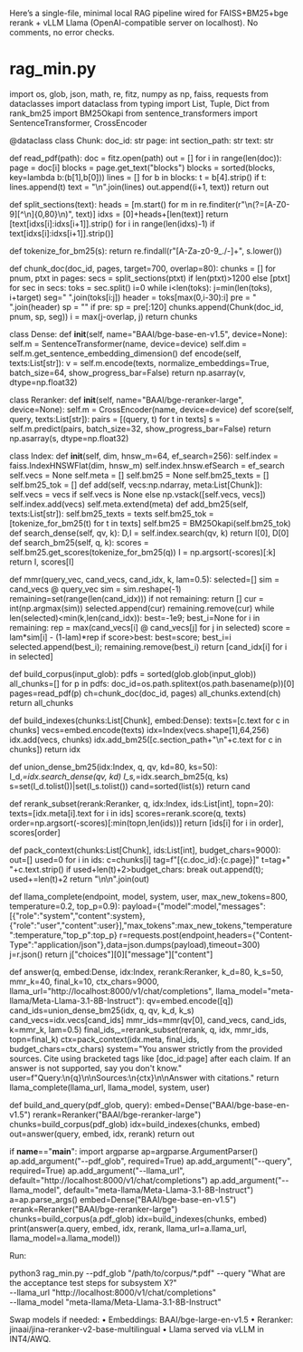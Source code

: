 Here’s a single-file, minimal local RAG pipeline wired for FAISS+BM25+bge rerank + vLLM Llama (OpenAI-compatible server on localhost). No comments, no error checks.

# rag_min.py
import os, glob, json, math, re, fitz, numpy as np, faiss, requests
from dataclasses import dataclass
from typing import List, Tuple, Dict
from rank_bm25 import BM25Okapi
from sentence_transformers import SentenceTransformer, CrossEncoder

@dataclass
class Chunk:
    doc_id: str
    page: int
    section_path: str
    text: str

def read_pdf(path):
    doc = fitz.open(path)
    out = []
    for i in range(len(doc)):
        page = doc[i]
        blocks = page.get_text("blocks")
        blocks = sorted(blocks, key=lambda b:(b[1],b[0]))
        lines = []
        for b in blocks:
            t = b[4].strip()
            if t:
                lines.append(t)
        text = "\n".join(lines)
        out.append((i+1, text))
    return out

def split_sections(text):
    heads = [m.start() for m in re.finditer(r"\n(?=[A-Z0-9][^\n]{0,80}\n)", text)]
    idxs = [0]+heads+[len(text)]
    return [text[idxs[i]:idxs[i+1]].strip() for i in range(len(idxs)-1) if text[idxs[i]:idxs[i+1]].strip()]

def tokenize_for_bm25(s):
    return re.findall(r"[A-Za-z0-9_./-]+", s.lower())

def chunk_doc(doc_id, pages, target=700, overlap=80):
    chunks = []
    for pnum, ptxt in pages:
        secs = split_sections(ptxt) if len(ptxt)>1200 else [ptxt]
        for sec in secs:
            toks = sec.split()
            i=0
            while i<len(toks):
                j=min(len(toks), i+target)
                seg=" ".join(toks[i:j])
                header = toks[max(0,i-30):i]
                pre = " ".join(header)
                sp = ""
                if pre:
                    sp = pre[:120]
                chunks.append(Chunk(doc_id, pnum, sp, seg))
                i = max(j-overlap, j)
    return chunks

class Dense:
    def __init__(self, name="BAAI/bge-base-en-v1.5", device=None):
        self.m = SentenceTransformer(name, device=device)
        self.dim = self.m.get_sentence_embedding_dimension()
    def encode(self, texts:List[str]):
        v = self.m.encode(texts, normalize_embeddings=True, batch_size=64, show_progress_bar=False)
        return np.asarray(v, dtype=np.float32)

class Reranker:
    def __init__(self, name="BAAI/bge-reranker-large", device=None):
        self.m = CrossEncoder(name, device=device)
    def score(self, query, texts:List[str]):
        pairs = [(query, t) for t in texts]
        s = self.m.predict(pairs, batch_size=32, show_progress_bar=False)
        return np.asarray(s, dtype=np.float32)

class Index:
    def __init__(self, dim, hnsw_m=64, ef_search=256):
        self.index = faiss.IndexHNSWFlat(dim, hnsw_m)
        self.index.hnsw.efSearch = ef_search
        self.vecs = None
        self.meta = []
        self.bm25 = None
        self.bm25_texts = []
        self.bm25_tok = []
    def add(self, vecs:np.ndarray, meta:List[Chunk]):
        self.vecs = vecs if self.vecs is None else np.vstack([self.vecs, vecs])
        self.index.add(vecs)
        self.meta.extend(meta)
    def add_bm25(self, texts:List[str]):
        self.bm25_texts = texts
        self.bm25_tok = [tokenize_for_bm25(t) for t in texts]
        self.bm25 = BM25Okapi(self.bm25_tok)
    def search_dense(self, qv, k):
        D,I = self.index.search(qv, k)
        return I[0], D[0]
    def search_bm25(self, q, k):
        scores = self.bm25.get_scores(tokenize_for_bm25(q))
        I = np.argsort(-scores)[:k]
        return I, scores[I]

def mmr(query_vec, cand_vecs, cand_idx, k, lam=0.5):
    selected=[]
    sim = cand_vecs @ query_vec
    sim = sim.reshape(-1)
    remaining=set(range(len(cand_idx)))
    if not remaining: return []
    cur = int(np.argmax(sim))
    selected.append(cur)
    remaining.remove(cur)
    while len(selected)<min(k,len(cand_idx)):
        best=-1e9; best_i=None
        for i in remaining:
            rep = max(cand_vecs[i] @ cand_vecs[j] for j in selected)
            score = lam*sim[i] - (1-lam)*rep
            if score>best:
                best=score; best_i=i
        selected.append(best_i); remaining.remove(best_i)
    return [cand_idx[i] for i in selected]

def build_corpus(input_glob):
    pdfs = sorted(glob.glob(input_glob))
    all_chunks=[]
    for p in pdfs:
        doc_id=os.path.splitext(os.path.basename(p))[0]
        pages=read_pdf(p)
        ch=chunk_doc(doc_id, pages)
        all_chunks.extend(ch)
    return all_chunks

def build_indexes(chunks:List[Chunk], embed:Dense):
    texts=[c.text for c in chunks]
    vecs=embed.encode(texts)
    idx=Index(vecs.shape[1],64,256)
    idx.add(vecs, chunks)
    idx.add_bm25([c.section_path+"\n"+c.text for c in chunks])
    return idx

def union_dense_bm25(idx:Index, q, qv, kd=80, ks=50):
    I_d,_=idx.search_dense(qv, kd)
    I_s,_=idx.search_bm25(q, ks)
    s=set(I_d.tolist())|set(I_s.tolist())
    cand=sorted(list(s))
    return cand

def rerank_subset(rerank:Reranker, q, idx:Index, ids:List[int], topn=20):
    texts=[idx.meta[i].text for i in ids]
    scores=rerank.score(q, texts)
    order=np.argsort(-scores)[:min(topn,len(ids))]
    return [ids[i] for i in order], scores[order]

def pack_context(chunks:List[Chunk], ids:List[int], budget_chars=9000):
    out=[]
    used=0
    for i in ids:
        c=chunks[i]
        tag=f"[{c.doc_id}:{c.page}]"
        t=tag+" "+c.text.strip()
        if used+len(t)+2>budget_chars: break
        out.append(t); used+=len(t)+2
    return "\n\n".join(out)

def llama_complete(endpoint, model, system, user, max_new_tokens=800, temperature=0.2, top_p=0.9):
    payload={"model":model,"messages":[{"role":"system","content":system},{"role":"user","content":user}],"max_tokens":max_new_tokens,"temperature":temperature,"top_p":top_p}
    r=requests.post(endpoint,headers={"Content-Type":"application/json"},data=json.dumps(payload),timeout=300)
    j=r.json()
    return j["choices"][0]["message"]["content"]

def answer(q, embed:Dense, idx:Index, rerank:Reranker, k_d=80, k_s=50, mmr_k=40, final_k=10, ctx_chars=9000, llama_url="http://localhost:8000/v1/chat/completions", llama_model="meta-llama/Meta-Llama-3.1-8B-Instruct"):
    qv=embed.encode([q])
    cand_ids=union_dense_bm25(idx, q, qv, k_d, k_s)
    cand_vecs=idx.vecs[cand_ids]
    mmr_ids=mmr(qv[0], cand_vecs, cand_ids, k=mmr_k, lam=0.5)
    final_ids,_=rerank_subset(rerank, q, idx, mmr_ids, topn=final_k)
    ctx=pack_context(idx.meta, final_ids, budget_chars=ctx_chars)
    system="You answer strictly from the provided sources. Cite using bracketed tags like [doc_id:page] after each claim. If an answer is not supported, say you don't know."
    user=f"Query:\n{q}\n\nSources:\n{ctx}\n\nAnswer with citations."
    return llama_complete(llama_url, llama_model, system, user)

def build_and_query(pdf_glob, query):
    embed=Dense("BAAI/bge-base-en-v1.5")
    rerank=Reranker("BAAI/bge-reranker-large")
    chunks=build_corpus(pdf_glob)
    idx=build_indexes(chunks, embed)
    out=answer(query, embed, idx, rerank)
    return out

if __name__=="__main__":
    import argparse
    ap=argparse.ArgumentParser()
    ap.add_argument("--pdf_glob", required=True)
    ap.add_argument("--query", required=True)
    ap.add_argument("--llama_url", default="http://localhost:8000/v1/chat/completions")
    ap.add_argument("--llama_model", default="meta-llama/Meta-Llama-3.1-8B-Instruct")
    a=ap.parse_args()
    embed=Dense("BAAI/bge-base-en-v1.5")
    rerank=Reranker("BAAI/bge-reranker-large")
    chunks=build_corpus(a.pdf_glob)
    idx=build_indexes(chunks, embed)
    print(answer(a.query, embed, idx, rerank, llama_url=a.llama_url, llama_model=a.llama_model))

Run:

python3 rag_min.py --pdf_glob "/path/to/corpus/*.pdf" --query "What are the acceptance test steps for subsystem X?" \
  --llama_url "http://localhost:8000/v1/chat/completions" \
  --llama_model "meta-llama/Meta-Llama-3.1-8B-Instruct"

Swap models if needed:
	•	Embeddings: BAAI/bge-large-en-v1.5
	•	Reranker: jinaai/jina-reranker-v2-base-multilingual
	•	Llama served via vLLM in INT4/AWQ.